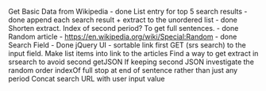 Get Basic Data from Wikipedia - done
List entry for top 5 search results - done
append each search result + extract to the unordered list - done
Shorten extract. Index of second period? To get full sentences. - done
Random article - https://en.wikipedia.org/wiki/Special:Random - done
Search Field - Done
jQuery UI - sortable
link first GET (srs search) to the input field.
Make list items into link to the articles
Find a way to get extract in srsearch to avoid second getJSON
If keeping second JSON investigate the random order
indexOf full stop at end of sentence rather than just any period
Concat search URL with user input value

